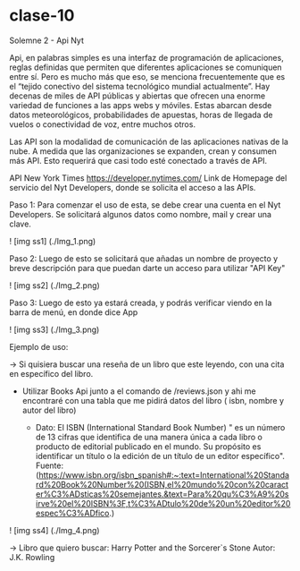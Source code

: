 # clase-10
Solemne 2 - Api Nyt


Api, en palabras simples es una interfaz de programación de aplicaciones, reglas definidas que permiten que diferentes aplicaciones se comuniquen entre sí.
Pero es mucho más que eso, se menciona frecuentemente que es el “tejido conectivo del sistema tecnológico mundial actualmente”. Hay decenas de miles de API públicas y abiertas que ofrecen una enorme variedad de funciones a las apps webs y móviles. Estas abarcan desde datos meteorológicos, probabilidades de apuestas, horas de llegada de vuelos o conectividad de voz, entre muchos otros. 

Las API son la modalidad de comunicación de las aplicaciones nativas de la nube. A medida que las organizaciones se expanden, crean y consumen más API. Esto requerirá que casi todo esté conectado a través de API. 

API New York Times 
https://developer.nytimes.com/ 
Link de Homepage del servicio del Nyt Developers, donde se solicita el acceso a las APIs.

Paso 1: Para comenzar el uso de esta, se debe crear una cuenta en el Nyt Developers. Se solicitará algunos datos como nombre, mail y crear una clave.

! [img ss1] (./Img_1.png)

Paso 2: Luego de esto se solicitará que añadas un nombre de proyecto y breve descripción para que puedan darte un acceso para utilizar "API Key" 

! [img ss2] (./Img_2.png)

Paso 3: Luego de esto ya estará creada, y podrás verificar viendo en la barra de menú, en donde dice App

! [img ss3] (./Img_3.png)

Ejemplo de uso:

-> Si quisiera buscar una reseña de un libro que este leyendo, con una cita en específico del libro.
- Utilizar Books Api junto a el comando de /reviews.json y ahi me encontraré con una tabla que me pidirá datos del libro ( isbn, nombre y autor del libro)

  * Dato: El ISBN (International Standard Book Number) " es un número de 13 cifras que identifica de una manera única a cada libro o producto de editorial publicado en el mundo. Su propósito es identificar un título o la edición de un título de un editor específico". Fuente: (https://www.isbn.org/isbn_spanish#:~:text=International%20Standard%20Book%20Number%20(ISBN,el%20mundo%20con%20caracter%C3%ADsticas%20semejantes.&text=Para%20qu%C3%A9%20sirve%20el%20ISBN%3F,t%C3%ADtulo%20de%20un%20editor%20espec%C3%ADfico.)

! [img ss4] (./Img_4.png)

-> Libro que quiero buscar: Harry Potter and the Sorcerer`s Stone 
Autor: J.K. Rowling





